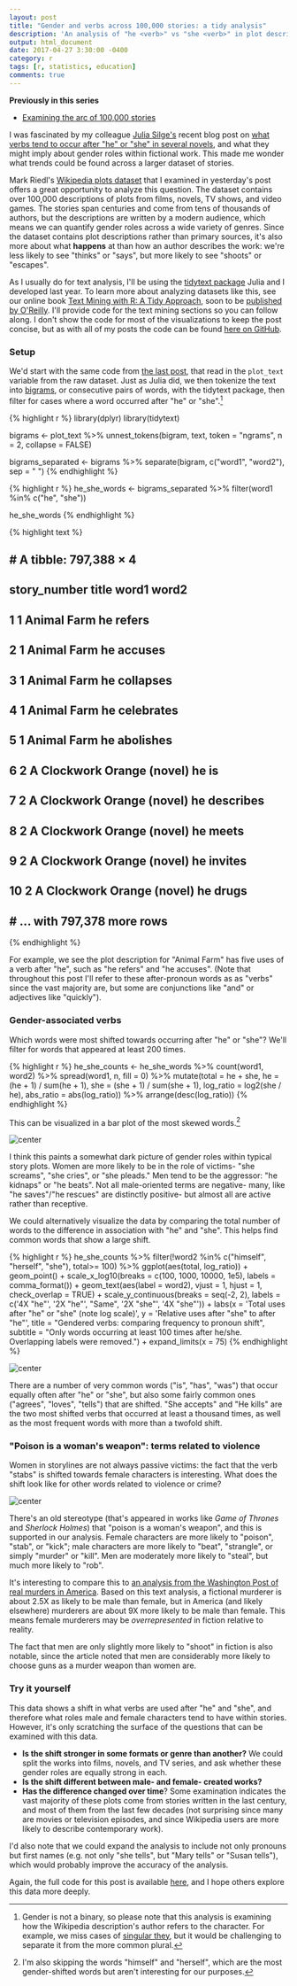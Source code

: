 ```yaml
---
layout: post
title: "Gender and verbs across 100,000 stories: a tidy analysis"
description: 'An analysis of "he <verb>" vs "she <verb>" in plot descriptions from Wikipedia.'
output: html_document
date: 2017-04-27 3:30:00 -0400
category: r
tags: [r, statistics, education]
comments: true
---
```




**Previously in this series**

* [Examining the arc of 100,000 stories](http://varianceexplained.org/r/tidytext-plots/)

I was fascinated by my colleague [Julia Silge's](http://juliasilge.com/) recent blog post on [what verbs tend to occur after "he" or "she" in several novels](http://juliasilge.com/blog/Gender-Pronouns/), and what they might imply about gender roles within fictional work. This made me wonder what trends could be found across a larger dataset of stories.

Mark Riedl's [Wikipedia plots dataset](http://varianceexplained.org/r/tidytext-plots/) that I examined in yesterday's post offers a great opportunity to analyze this question. The dataset contains over 100,000 descriptions of plots from films, novels, TV shows, and video games. The stories span centuries and come from tens of thousands of authors, but the descriptions are written by a modern audience, which means we can quantify gender roles across a wide variety of genres. Since the dataset contains plot descriptions rather than primary sources, it's also more about what **happens** at  than how an author describes the work: we're less likely to see "thinks" or "says", but more likely to see "shoots" or "escapes".

As I usually do for text analysis, I'll be using the [tidytext package](https://github.com/juliasilge/tidytext) Julia and I developed last year. To learn more about analyzing datasets like this, see our online book [Text Mining with R: A Tidy Approach](http://tidytextmining.com/), soon to be [published by O'Reilly](https://www.amazon.com/Text-Mining-R-tidy-approach/dp/1491981652). I'll provide code for the text mining sections so you can follow along. I don't show the code for most of the visualizations to keep the post concise, but as with all of my posts the code can be found [here on GitHub](https://github.com/dgrtwo/dgrtwo.github.com/tree/master/_R/2017-04-27-tidytext-gender-plots.Rmd). 

### Setup



We'd start with the same code from [the last post](http://varianceexplained.org/r/tidytext-plots/), that read in the `plot_text` variable from the raw dataset. Just as Julia did, we then tokenize the text into [bigrams](http://tidytextmining.com/ngrams.html), or consecutive pairs of words, with the tidytext package, then filter for cases where a word occurred after "he" or "she".[^binary]


{% highlight r %}
library(dplyr)
library(tidytext)

bigrams <- plot_text %>%
  unnest_tokens(bigram, text, token = "ngrams", n = 2, collapse = FALSE)

bigrams_separated <- bigrams %>%
  separate(bigram, c("word1", "word2"), sep = " ")
{% endhighlight %}


{% highlight r %}
he_she_words <- bigrams_separated %>%
  filter(word1 %in% c("he", "she"))

he_she_words
{% endhighlight %}



{% highlight text %}
## # A tibble: 797,388 × 4
##    story_number                      title word1      word2
##           <dbl>                      <chr> <chr>      <chr>
## 1             1                Animal Farm    he     refers
## 2             1                Animal Farm    he    accuses
## 3             1                Animal Farm    he  collapses
## 4             1                Animal Farm    he celebrates
## 5             1                Animal Farm    he  abolishes
## 6             2 A Clockwork Orange (novel)    he         is
## 7             2 A Clockwork Orange (novel)    he  describes
## 8             2 A Clockwork Orange (novel)    he      meets
## 9             2 A Clockwork Orange (novel)    he    invites
## 10            2 A Clockwork Orange (novel)    he      drugs
## # ... with 797,378 more rows
{% endhighlight %}

For example, we see the plot description for "Animal Farm" has five uses of a verb after "he", such as "he refers" and "he accuses". (Note that throughout this post I'll refer to these after-pronoun words as as "verbs" since the vast majority are, but some are conjunctions like "and" or adjectives like "quickly").

### Gender-associated verbs

Which words were most shifted towards occurring after "he" or "she"? We'll filter for words that appeared at least 200 times.


{% highlight r %}
he_she_counts <- he_she_words %>%
  count(word1, word2) %>%
  spread(word1, n, fill = 0) %>%
  mutate(total = he + she,
         he = (he + 1) / sum(he + 1),
         she = (she + 1) / sum(she + 1),
         log_ratio = log2(she / he),
         abs_ratio = abs(log_ratio)) %>%
  arrange(desc(log_ratio))
{% endhighlight %}

This can be visualized in a bar plot of the most skewed words.[^himself]

![center](/figs/2017-04-27-tidytext-gender-plots/most_shifted_words-1.png)

I think this paints a somewhat dark picture of gender roles within typical story plots. Women are more likely to be in the role of victims- "she screams", "she cries", or "she pleads." Men tend to be the aggressor: "he kidnaps" or "he beats". Not all male-oriented terms are negative- many, like "he saves"/"he rescues" are distinctly positive- but almost all are active rather than receptive.

We could alternatively visualize the data by comparing the total number of words to the difference in association with "he" and "she". This helps find common words that show a large shift.


{% highlight r %}
he_she_counts %>%
  filter(!word2 %in% c("himself", "herself", "she"),
         total>= 100) %>%
  ggplot(aes(total, log_ratio)) +
  geom_point() +
  scale_x_log10(breaks = c(100, 1000, 10000, 1e5),
                labels = comma_format()) +
  geom_text(aes(label = word2), vjust = 1, hjust = 1,
            check_overlap = TRUE) +
  scale_y_continuous(breaks = seq(-2, 2),
                     labels = c('4X "he"', '2X "he"', "Same", '2X "she"', '4X "she"')) +
  labs(x = 'Total uses after "he" or "she" (note log scale)',
       y = 'Relative uses after "she" to after "he"',
       title = "Gendered verbs: comparing frequency to pronoun shift",
       subtitle = "Only words occurring at least 100 times after he/she. Overlapping labels were removed.") +
  expand_limits(x = 75)
{% endhighlight %}

![center](/figs/2017-04-27-tidytext-gender-plots/total_log_ratio_scatter-1.png)

There are a number of very common words ("is", "has", "was") that occur equally often after "he" or "she", but also some fairly common ones ("agrees", "loves", "tells") that are shifted. "She accepts" and "He kills" are the two most shifted verbs that occurred at least a thousand times, as well as the most frequent words with more than a twofold shift.

### "Poison is a woman's weapon": terms related to violence

Women in storylines are not always passive victims: the fact that the verb "stabs" is shifted towards female characters is interesting. What does the shift look like for other words related to violence or crime?

![center](/figs/2017-04-27-tidytext-gender-plots/violent_terms-1.png)

There's an old stereotype (that's appeared in works like *Game of Thrones* and *Sherlock Holmes*) that "poison is a woman's weapon", and this is supported in our analysis. Female characters are more likely to "poison", "stab", or "kick"; male characters are more likely to "beat", "strangle", or simply "murder" or "kill". Men are moderately more likely to "steal", but much more likely to "rob".

It's interesting to compare this to [an analysis from the Washington Post of real murders in America](https://www.washingtonpost.com/news/wonk/wp/2015/05/07/poison-is-a-womans-weapon/). Based on this text analysis, a fictional murderer is about 2.5X as likely to be male than female, but in America (and likely elsewhere) murderers are about 9X more likely to be male than female. This means female murderers may be *overrepresented* in fiction relative to reality.

The fact that men are only slightly more likely to "shoot" in fiction is also notable, since the article noted that men are considerably more likely to choose guns as a murder weapon than women are.

### Try it yourself

This data shows a shift in what verbs are used after "he" and "she", and therefore what roles male and female characters tend to have within stories. However, it's only scratching the surface of the questions that can be examined with this data.

* **Is the shift stronger in some formats or genre than another?** We could split the works into films, novels, and TV series, and ask whether these gender roles are equally strong in each.
* **Is the shift different between male- and female- created works?**
* **Has the difference changed over time**? Some examination indicates the vast majority of these plots come from stories written in the last century, and most of them from the last few decades (not surprising since many are movies or television episodes, and since Wikipedia users are more likely to describe contemporary work).

I'd also note that we could expand the analysis to include not only pronouns but first names (e.g. not only "she tells", but "Mary tells" or "Susan tells"), which would probably improve the accuracy of the analysis.

Again, the full code for this post is available [here](https://github.com/dgrtwo/dgrtwo.github.com/blob/master/_R/2017-04-27-tidytext-gender-plots.Rmd), and I hope others explore this data more deeply.

[^binary]: Gender is not a binary, so please note that this analysis is examining how the Wikipedia description's author refers to the character. For example, we miss cases of [singular they](https://en.wikipedia.org/wiki/Gender-neutral_language), but it would be challenging to separate it from the more common plural.
[^himself]: I'm also skipping the words "himself" and "herself", which are the most gender-shifted words but aren't interesting for our purposes.

